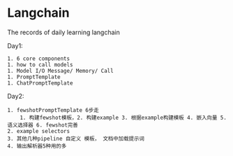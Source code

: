 # Langchain

The records of daily learning langchain

Day1: 

	1. 6 core components
	1. how to call models
	1. Model I/O Message/ Memory/ Call
	1. PromptTemplate
	1. ChatPromptTemplate

Day2:

 	1. fewshotPromptTemplate 6步走
     	1. 构建fewshot模板，2. 构建example 3. 根据example构建模板 4. 嵌入向量 5. 语义选择器 6. fewshot完善
 	2. example selectors
 	3. 其他几种pipeline 自定义 模板， 文档中加载提示词
 	4. 输出解析器5种用的多
